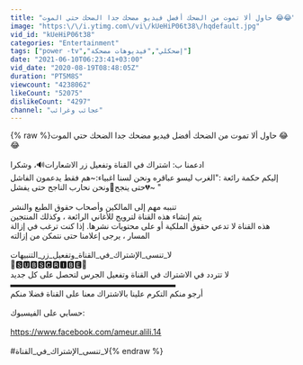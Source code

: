 ```yaml
---
title: "حاول ألا تموت من الضحك أفضل فيديو مضحك جدا الضحك حتي الموت 😂😂"
image: "https:\/\/i.ytimg.com\/vi\/kUeHiP06t38\/hqdefault.jpg"
vid_id: "kUeHiP06t38"
categories: "Entertainment"
tags: ["power -tv","إضحكلي","فيديوهات مضحكة"]
date: "2021-06-10T06:23:41+03:00"
vid_date: "2020-08-19T08:48:05Z"
duration: "PT5M8S"
viewcount: "4238062"
likeCount: "52075"
dislikeCount: "4297"
channel: "عجائب وغرائب"
---
```

{% raw %}حاول ألا تموت من الضحك أفضل فيديو مضحك جدا الضحك حتي الموت 😂😂<br /><br />ادعمنا ب: اشتراك في القناة وتفعيل زر الاشعارات🔊،  وشكرا<br />إليكم حكمة رائعة :&quot;الغرب ليسو عباقره ونحن لسنا اغبياء:~هم فقط يدعمون الفاشل حتى ينجح💙ونحن نحارب الناجح حتى يفشل💔~ &quot;<br /><br />تنببه مهم إلى المالكين وأصحاب حقوق الطبع والنشر<br />يتم إنشاء هذه القناة لترويج للأغاني الرائعة ، وكذلك المنتجين<br />هذه القناة لا تدعي حقوق الملكية أو على محتويات نشرها. إذا كنت ترغب في إزالة المسار ، يرجى إعلامنا حتى نتمكن من إزالته<br /><br />لا_تنسى_الإشتراك_في_القناة_وتفعيل_زر_التنبيهات<br />💓🆂🆄🅱🆂🅲🆁🅸🅱🅴💓<br /> لا تتردد في الاشتراك في القناة وتفعيل الجرس لتحصل على كل جديد<br />▬▬▬▬▬▬▬▬▬▬▬▬▬▬▬▬▬▬▬▬▬<br />أرجو منكم التكرم علينا بالاشتراك معنا على القناة فضلا منكم <br /><br />حسابي على الفيسبوك: <br /><br /><a rel="nofollow" target="blank" href="https://www.facebook.com/ameur.alili.14">https://www.facebook.com/ameur.alili.14</a><br /><br />#لا_تنسى_الإشتراك_في_القناة{% endraw %}
